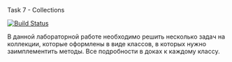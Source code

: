 Task 7 - Collections

[![Build Status](https://travis-ci.com/itmo-java-basics-2020/task7-collections-framework-ayfokin.svg?branch=dev)](https://travis-ci.com/itmo-java-basics-2020/task7-collections-framework-ayfokin)

В данной лабораторной работе необходимо решить несколько задач на коллекции, которые оформлены в виде классов, в которых нужно заимплементить методы. Все подробности в доках к каждому классу.